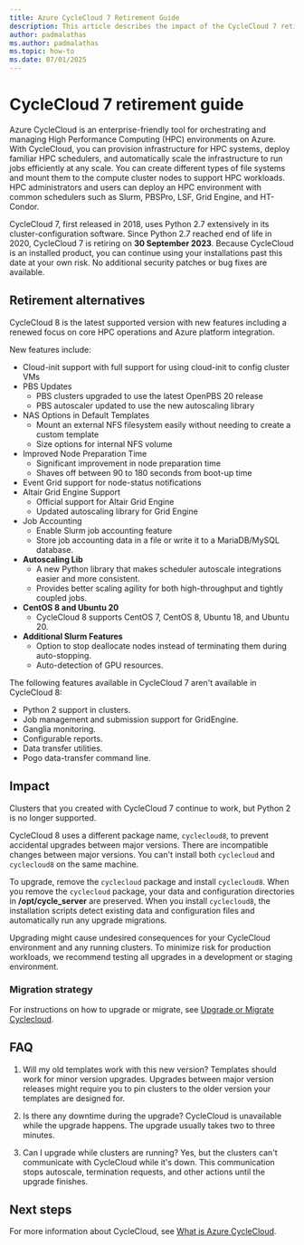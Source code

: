 ```yaml
---
title: Azure CycleCloud 7 Retirement Guide
description: This article describes the impact of the CycleCloud 7 retirement and migration options.
author: padmalathas
ms.author: padmalathas
ms.topic: how-to
ms.date: 07/01/2025
---
```


# CycleCloud 7 retirement guide

Azure CycleCloud is an enterprise-friendly tool for orchestrating and managing High Performance Computing (HPC) environments on Azure. With CycleCloud, you can provision infrastructure for HPC systems, deploy familiar HPC schedulers, and automatically scale the infrastructure to run jobs efficiently at any scale. You can create different types of file systems and mount them to the compute cluster nodes to support HPC workloads. HPC administrators and users can deploy an HPC environment with common schedulers such as Slurm, PBSPro, LSF, Grid Engine, and HT-Condor.

CycleCloud 7, first released in 2018, uses Python 2.7 extensively in its cluster-configuration software. Since Python 2.7 reached end of life in 2020, CycleCloud 7 is retiring on **30 September 2023**. Because CycleCloud is an installed product, you can continue using your installations past this date at your own risk. No additional security patches or bug fixes are available.

## Retirement alternatives

CycleCloud 8 is the latest supported version with new features including a renewed focus on core HPC operations and Azure platform integration.

New features include:

- Cloud-init support with full support for using cloud-init to config cluster VMs
- PBS Updates
  - PBS clusters upgraded to use the latest OpenPBS 20 release
  - PBS autoscaler updated to use the new autoscaling library
- NAS Options in Default Templates
  - Mount an external NFS filesystem easily without needing to create a custom template
  - Size options for internal NFS volume
- Improved Node Preparation Time
  - Significant improvement in node preparation time
  - Shaves off between 90 to 180 seconds from boot-up time
- Event Grid support for node-status notifications
- Altair Grid Engine Support 
  - Official support for Altair Grid Engine
  - Updated autoscaling library for Grid Engine
- Job Accounting
  - Enable Slurm job accounting feature
  - Store job accounting data in a file or write it to a MariaDB/MySQL database.
- **Autoscaling Lib**
  - A new Python library that makes scheduler autoscale integrations easier and more consistent.
  - Provides better scaling agility for both high-throughput and tightly coupled jobs.
- **CentOS 8 and Ubuntu 20**
  - CycleCloud 8 supports CentOS 7, CentOS 8, Ubuntu 18, and Ubuntu 20.
- **Additional Slurm Features**
  - Option to stop deallocate nodes instead of terminating them during auto-stopping.
  - Auto-detection of GPU resources.

The following features available in CycleCloud 7 aren't available in CycleCloud 8:

- Python 2 support in clusters.
- Job management and submission support for GridEngine.
- Ganglia monitoring.
- Configurable reports.
- Data transfer utilities.
- Pogo data-transfer command line.

## Impact  

Clusters that you created with CycleCloud 7 continue to work, but Python 2 is no longer supported.

CycleCloud 8 uses a different package name, `cyclecloud8`, to prevent accidental upgrades between major versions. There are incompatible changes between major versions. You can't install both `cyclecloud` and `cyclecloud8` on the same machine.

To upgrade, remove the `cyclecloud` package and install `cyclecloud8`. When you remove the `cyclecloud` package, your data and configuration directories in **/opt/cycle_server** are preserved. When you install `cyclecloud8`, the installation scripts detect existing data and configuration files and automatically run any upgrade migrations.

Upgrading might cause undesired consequences for your CycleCloud environment and any running clusters. To minimize risk for production workloads, we recommend testing all upgrades in a development or staging environment.

### Migration strategy

For instructions on how to upgrade or migrate, see [Upgrade or Migrate Cyclecloud](upgrade-and-migrate.md).

## FAQ

1. Will my old templates work with this new version?
   Templates should work for minor version upgrades. Upgrades between major version releases might require you to pin clusters to the older version your templates are designed for.

1. Is there any downtime during the upgrade?
   CycleCloud is unavailable while the upgrade happens. The upgrade usually takes two to three minutes.

1. Can I upgrade while clusters are running?
   Yes, but the clusters can't communicate with CycleCloud while it's down. This communication stops autoscale, termination requests, and other actions until the upgrade finishes.

## Next steps

For more information about CycleCloud, see [What is Azure CycleCloud](../overview.md).

